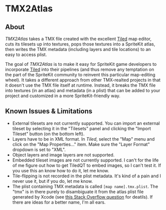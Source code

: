 # TMX2Atlas

## About
*TMX2Atlas* takes a TMX file created with the excellent [Tiled][1] map editor, cuts its tilesets up into textures, pops those textures into a SpriteKit atlas, then writes the TMX metadata (including layers and tile locations) to an easy to access plist.

The goal of *TMX2Atlas* is to make it easy for SpriteKit game developers to incorporate [Tiled][1] into their pipelines (and thus remove any temptation on the part of the SpriteKit community to reinvent this particular map-editing wheel). It takes a different approach from other TMX-realted projects in that it doesn't use the TMX file itself at runtime. Instead, it breaks the TMX file into textures (in an atlas) and metadata (in a plist) that can be added to your project and customized in a more SpriteKit-friendly way.

[1]: http://www.mapeditor.org
[2]: http://koboldkit.com


## Known Issues & Limitations
* External tilesets are not currently supported. You can import an external tileset by selecting it in the "Tilesets" panel and clicking the "Import Tileset" button (on the bottom left).
* Layers have to be in XML format. In *Tiled*, select the "Map" menu and click on the "Map Properties…" item. Make sure the "Layer Format" dropdown is set to "XML".
* Object layers and image layers are not supported.
* Embedded tileset images are not currently supported. I can't for the life of me figure out how to get TiledQT to embed images, so I can't test it. If you use this an know how to do it, let me know.
* Tile-flipping is not recorded in the plist metadata. It's kind of a pain and I never use it, but if you do, let me know.
* The plist containing TMX metadata is called `[map name].tmx.plist`. The "tmx" is in there purely to disambiguate it from the atlas plist file generated by Xcode (see [this Stack Overflow question](http://stackoverflow.com/questions/20851682/atlaswithname-throws-unsupported-texture-atlas-format-exception) for deatils). If there are ideas for a better name, I'm all ears.
